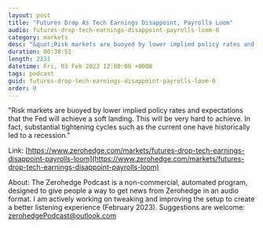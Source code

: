 ```yaml
---
layout: post
title: "Futures Drop As Tech Earnings Disappoint, Payrolls Loom"
audio: futures-drop-tech-earnings-disappoint-payrolls-loom-0
category: markets
desc: "&quot;Risk markets are buoyed by lower implied policy rates and expectations that the Fed will achieve a soft landing. This will be very hard to achieve. In fact, substantial tightening cycles such as the current one have historically led to a recession.&quot;"
duration: 00:38:51
length: 2331
datetime: Fri, 03 Feb 2023 12:00:00 +0000
tags: podcast
guid: futures-drop-tech-earnings-disappoint-payrolls-loom-0
order: 0
---
```

&quot;Risk markets are buoyed by lower implied policy rates and expectations that the Fed will achieve a soft landing. This will be very hard to achieve. In fact, substantial tightening cycles such as the current one have historically led to a recession.&quot;

Link: [https://www.zerohedge.com/markets/futures-drop-tech-earnings-disappoint-payrolls-loom](https://www.zerohedge.com/markets/futures-drop-tech-earnings-disappoint-payrolls-loom)

About: The Zerohedge Podcast is a non-commercial, automated program, designed to give people a way to get news from Zerohedge in an audio format.  I am actively working on tweaking and improving the setup to create a better listening experience (February 2023).  Suggestions are welcome: [zerohedgePodcast@outlook.com](mailto:zerohedgePodcast@outlook.com)